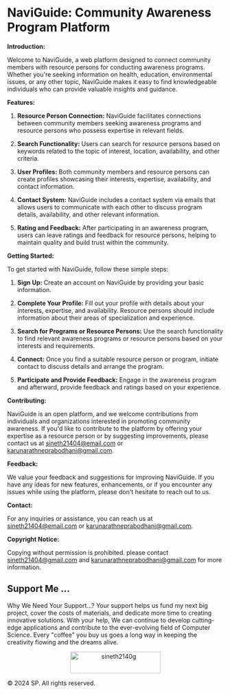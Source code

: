 # NaviGuide: Community Awareness Program Platform

**Introduction:**

Welcome to NaviGuide, a web platform designed to connect community members with resource persons for conducting awareness programs. Whether you're seeking information on health, education, environmental issues, or any other topic, NaviGuide makes it easy to find knowledgeable individuals who can provide valuable insights and guidance.

**Features:**

1. **Resource Person Connection:** NaviGuide facilitates connections between community members seeking awareness programs and resource persons who possess expertise in relevant fields.
   
2. **Search Functionality:** Users can search for resource persons based on keywords related to the topic of interest, location, availability, and other criteria.
   
3. **User Profiles:** Both community members and resource persons can create profiles showcasing their interests, expertise, availability, and contact information.
   
4. **Contact System:** NaviGuide includes a contact system via emails that allows users to communicate with each other to discuss program details, availability, and other relevant information.
   
5. **Rating and Feedback:** After participating in an awareness program, users can leave ratings and feedback for resource persons, helping to maintain quality and build trust within the community.

**Getting Started:**

To get started with NaviGuide, follow these simple steps:

1. **Sign Up:** Create an account on NaviGuide by providing your basic information.
   
2. **Complete Your Profile:** Fill out your profile with details about your interests, expertise, and availability. Resource persons should include information about their areas of specialization and experience.
   
3. **Search for Programs or Resource Persons:** Use the search functionality to find relevant awareness programs or resource persons based on your interests and requirements.
   
4. **Connect:** Once you find a suitable resource person or program, initiate contact to discuss details and arrange the program.
   
5. **Participate and Provide Feedback:** Engage in the awareness program and afterward, provide feedback and ratings based on your experience.

**Contributing:**

NaviGuide is an open platform, and we welcome contributions from individuals and organizations interested in promoting community awareness. If you'd like to contribute to the platform by offering your expertise as a resource person or by suggesting improvements, please contact us at sineth21404@email.com or karunarathneprabodhani@gmail.com.

**Feedback:**

We value your feedback and suggestions for improving NaviGuide. If you have any ideas for new features, enhancements, or if you encounter any issues while using the platform, please don't hesitate to reach out to us.

**Contact:**

For any inquiries or assistance, you can reach us at sineth21404@email.com or karunarathneprabodhani@gmail.com.

**Copyright Notice:**

Copying without permission is prohibited. please contact sineth21404@gmail.com and karunarathneprabodhani@gmail.com for more information.

<div>
   <h2 align="left">Support Me ...</h2>
   <p align="left">
        Why We Need Your Support...?
Your support helps us fund my next big project, cover the costs of materials, and dedicate more time to creating innovative solutions. With your help, We can continue to develop cutting-edge applications and contribute to the ever-evolving field of Computer Science. Every "coffee" you buy us goes a long way in keeping the creativity flowing and the dreams alive.
   </p>
  
  </p>
  
</p>
</div>

<p align="center">

  <a href="https://www.buymeacoffee.com/sineth2140g">
    <img align="center" src="https://cdn.buymeacoffee.com/buttons/v2/default-yellow.png" height="50" width="210" alt="sineth2140g" />
  </a>
</p>

© 2024 SP. All rights reserved.

